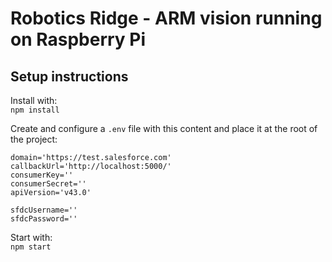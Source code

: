 # Robotics Ridge - ARM vision running on Raspberry Pi

## Setup instructions
Install with:<br/>
`npm install`

Create and configure a `.env` file with this content and place it at the root of the project:

```
domain='https://test.salesforce.com'
callbackUrl='http://localhost:5000/'
consumerKey=''
consumerSecret=''
apiVersion='v43.0'

sfdcUsername=''
sfdcPassword=''
```

Start with:<br/>
`npm start`
